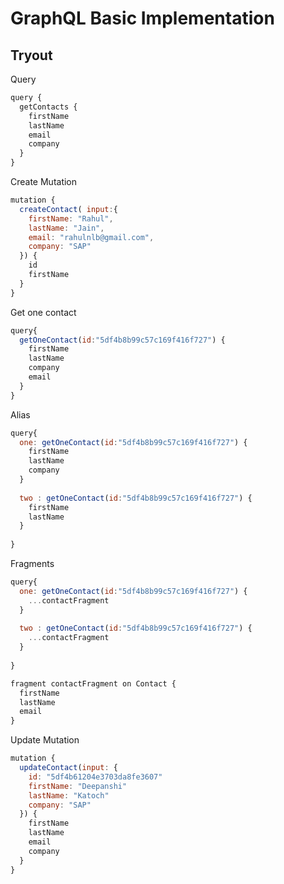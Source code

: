 # GraphQL Basic Implementation

## Tryout

Query

```JavaScript
query {
  getContacts {
    firstName
    lastName
    email
    company
  }
}
```

Create Mutation

```JavaScript
mutation {
  createContact( input:{
    firstName: "Rahul",
    lastName: "Jain",
    email: "rahulnlb@gmail.com",
    company: "SAP"
  }) {
    id
    firstName
  }
}
```

Get one contact

```JavaScript
query{
  getOneContact(id:"5df4b8b99c57c169f416f727") {
    firstName
    lastName
    company
    email
  }
}
```

Alias

```JavaScript
query{
  one: getOneContact(id:"5df4b8b99c57c169f416f727") {
    firstName
    lastName
    company
  }
  
  two : getOneContact(id:"5df4b8b99c57c169f416f727") {
    firstName
    lastName
  }
  
}
```

Fragments

```JavaScript
query{
  one: getOneContact(id:"5df4b8b99c57c169f416f727") {
    ...contactFragment
  }
  
  two : getOneContact(id:"5df4b8b99c57c169f416f727") {
    ...contactFragment
  }
  
}

fragment contactFragment on Contact {
  firstName
  lastName
  email
}
```

Update Mutation

```JavaScript
mutation {
  updateContact(input: {
    id: "5df4b61204e3703da8fe3607"
    firstName: "Deepanshi"
    lastName: "Katoch"
    company: "SAP"
  }) {
    firstName
    lastName
    email
    company
  }
}
```
